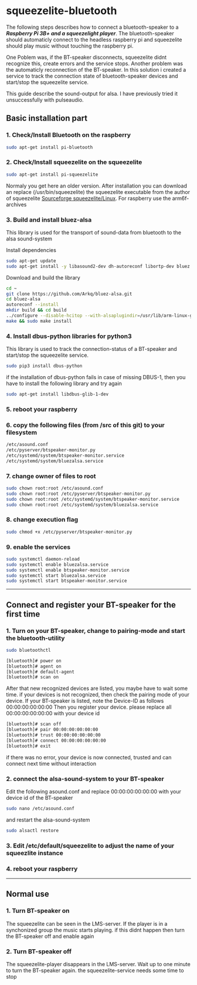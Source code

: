 # squeezelite-bluetooth

The following steps describes how to connect a bluetooth-speaker to a ***Raspberry Pi 3B+ and a squeezelight player***.
The bluetooth-speaker should automaticly connect to the headless raspberry pi and squeezelite should play
music without touching the raspberry pi.

One Poblem was, if the BT-speaker disconnects, squeezelite didnt recognize this, create errors and the service stops.
Another problem was the automaticly reconnection of the BT-speaker. In this solution i created a service to track the connection state of bluetooth-speaker devices and start/stop the squeezelite service.

This guide describe the sound-output for alsa. I have previously tried it unsuccessfully with pulseaudio.

## Basic installation part

### 1. Check/Install Bluetooth on the raspberry

```bash
sudo apt-get install pi-bluetooth
```

### 2. Check/Install squeezelite on the squeezelite

```bash
sudo apt-get install pi-squeezelite
```
Normaly you get here an older version. After installation you can download an replace (/usr/bin/squeezelite) the squeezelite executable from the author of squeezelite
[Sourceforge squeezelite/Linux](https://sourceforge.net/projects/lmsclients/files/squeezelite/linux/). For raspberry use the arm6f-archives

### 3. Build and install bluez-alsa
This library is used for the transport of sound-data from bluetooth to the alsa sound-system

Install dependencies
```bash
sudo apt-get update
sudo apt-get install -y libasound2-dev dh-autoreconf libortp-dev bluez pi-bluetooth bluez-tools libbluetooth-dev libusb-dev libglib2.0-dev libudev-dev libical-dev libreadline-dev libsbc1 libsbc-dev
```

Download and build the library
```bash
cd ~
git clone https://github.com/Arkq/bluez-alsa.git
cd bluez-alsa
autoreconf --install
mkdir build && cd build
../configure --disable-hcitop --with-alsaplugindir=/usr/lib/arm-linux-gnueabihf/alsa-lib
make && sudo make install
```



### 4. Install dbus-python libraries for python3
This library is used to track the connection-status of a BT-speaker and start/stop the squeezelite service. 

```bash
sudo pip3 install dbus-python
```

if the installation of dbus-python fails in case of missing DBUS-1, then you have to install the following library and try again

```bash
sudo apt-get install libdbus-glib-1-dev
```

### 5. reboot your raspberry

### 6. copy the following files (from /src of this git) to your filesystem

```bash
/etc/asound.conf
/etc/pyserver/btspeaker-monitor.py
/etc/systemd/system/btspeaker-monitor.service
/etc/systemd/system/bluezalsa.service
```

### 7. change owner of files to root

```bash
sudo chown root:root /etc/asound.conf
sudo chown root:root /etc/pyserver/btspeaker-monitor.py
sudo chown root:root /etc/systemd/system/btspeaker-monitor.service
sudo chown root:root /etc/systemd/system/bluezalsa.service
```

### 8. change execution flag

```bash
sudo chmod +x /etc/pyserver/btspeaker-monitor.py
```

### 9. enable the services

```bash
sudo systemctl daemon-reload
sudo systemctl enable bluezalsa.service
sudo systemctl enable btspeaker-monitor.service
sudo systemctl start bluezalsa.service
sudo systemctl start btspeaker-monitor.service
```

---

## Connect and register your BT-speaker for the first time

### 1. Turn on your BT-speaker, change to pairing-mode and start the bluetooth-utility

```bash
sudo bluetoothctl 
```

```bash
[bluetooth]# power on
[bluetooth]# agent on
[bluetooth]# default-agent
[bluetooth]# scan on
```

After that new recognized devices are listed, you maybe have to wait some time. if your devices is not recognized, then check the pairing mode of your device.
If your BT-speaker is listed, note the Device-ID as follows 00:00:00:00:00:00
Then you register your device. please replace all 00:00:00:00:00:00 with your device id

```bash
[bluetooth]# scan off
[bluetooth]# pair 00:00:00:00:00:00
[bluetooth]# trust 00:00:00:00:00:00
[bluetooth]# connect 00:00:00:00:00:00
[bluetooth]# exit
```
if there was no error, your device is now connected, trusted and can connect next time without interaction

### 2. connect the alsa-sound-system to your BT-speaker
Edit the following asound.conf and replace 00:00:00:00:00:00 with your device id of the BT-speaker

```bash
sudo nano /etc/asound.conf
```
and restart the alsa-sound-system

```bash
sudo alsactl restore
```

### 3. Edit /etc/default/squeezelite to adjust the name of your squeezlite instance


### 4. reboot your raspberry

---

## Normal use

### 1. Turn BT-speaker on

The squeezelite can be seen in the LMS-server.
If the player is in a synchonized group the music starts playing.
if this didnt happen then turn the BT-speaker off and enable again 

### 2. Turn BT-speaker off

The squeezelite-player disappears in the LMS-server.
Wait up to one minute to turn the BT-speaker again.
the squeezelite-service needs some time to stop


